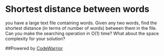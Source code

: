 # Shortest distance between words

you have a large text file containing words. Given any two words, 
find the shortest distance (in terms of number of words) between them in the file. 
Can you make the searching operation in O(1) time?
What about the space complexity for your solution?

##Powered by [CodeWarrior](http://code-warrior.herokuapp.com)
